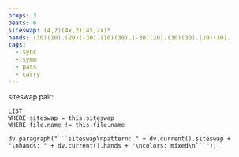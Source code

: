 ```yaml
---
props: 3
beats: 6
siteswap: (4,2)(4x,2)(4x,2x)*
hands: (30)(10).(20)(-30).(10)(30).(-30)(20).(30)(30).(20)(30).
tags:
  - sync
  - symm
  - pass
  - carry
---
```


siteswap pair:
```dataview
LIST
WHERE siteswap = this.siteswap
WHERE file.name != this.file.name
```
```dataviewjs
dv.paragraph("```siteswap\npattern: " + dv.current().siteswap + "\nhands: " + dv.current().hands + "\ncolors: mixed\n```");
```
